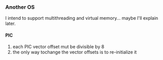 ### Another OS
I intend to support multithreading and virtual memory... maybe I'll explain later.

#### PIC
1. each PIC vector offset mut be divisible by 8
2. the only way tochange the vector offsets is to re-initialize it